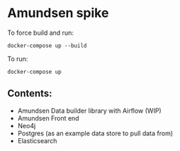 # Amundsen spike
To force build and run:
```
docker-compose up --build
```
To run:
```
docker-compose up
```

## Contents:

- Amundsen Data builder library with Airflow (WIP)
- Amundsen Front end
- Neo4j
- Postgres (as an example data store to pull data from)
- Elasticsearch